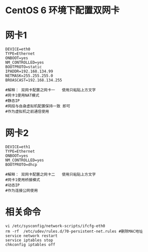 # CentOS 6 环境下配置双网卡



# 网卡1

~~~properties
DEVICE=eth0
TYPE=Ethernet
ONBOOT=yes
NM_CONTROLLED=yes
BOOTPROTO=static
IPADDR=192.168.134.99
NETMASK=255.255.255.0
BROASCAST=192.168.134.255

#解释： 双网卡配置之网卡一   使用只粘贴上方文字
#网卡1使用NAT模式
#静态IP
#网段与自身虚拟机配置保持一致 即可
#作为虚拟机之前通信使用

~~~

# 网卡2

~~~properties
DEVICE=eth1
TYPE=Ethernet
ONBOOT=yes
NM_CONTROLLED=yes
BOOTPROTO=dhcp

#解释： 双网卡配置之网卡二   使用只粘贴上方文字
#网卡1使用桥接模式
#动态IP
#作为连接公网使用
~~~



# 相关命令

~~~sehll
vi /etc/sysconfig/network-scripts/ifcfg-eth0  
rm -rf  /etc/udev/rules.d/70-persistent-net.rules #删除MAC地址
service network restart 
service iptables stop
chkconfig iptables off
~~~













